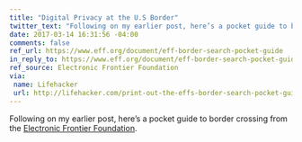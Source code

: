 ```yaml
---
title: "Digital Privacy at the U.S Border"
twitter_text: "Following on my earlier post, here’s a pocket guide to border crossing from the @EFF"
date: 2017-03-14 16:31:56 -04:00
comments: false
ref_url: https://www.eff.org/document/eff-border-search-pocket-guide
in_reply_to: https://www.eff.org/document/eff-border-search-pocket-guide
ref_source: Electronic Frontier Foundation
via:
 name: Lifehacker
 url: http://lifehacker.com/print-out-the-effs-border-search-pocket-guide-before-yo-1793160126
---
```


Following on my earlier post, here’s a pocket guide to border crossing from the [Electronic Frontier Foundation](https://www.eff.org).